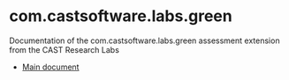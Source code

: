 # com.castsoftware.labs.green
Documentation of the com.castsoftware.labs.green assessment extension from the CAST Research Labs
* [Main document](https://github.com/CASTResearchLabs/com.castsoftware.labs.green/blob/master/com.castsoftware.labs.green_documentation.md)